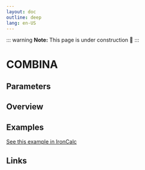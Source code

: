 ```yaml
---
layout: doc
outline: deep
lang: en-US
---
```


::: warning
**Note:** This page is under construction 🚧
:::

# COMBINA

## Parameters

## Overview

## Examples

[See this example in IronCalc](https://app.ironcalc.com/?filename=combina)

## Links